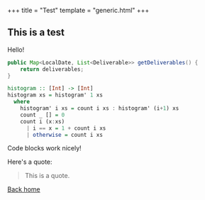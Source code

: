 +++
title = "Test"
template = "generic.html"
+++

## This is a test
Hello!

```java
public Map<LocalDate, List<Deliverable>> getDeliverables() {
    return deliverables;
}
```

```hs
histogram :: [Int] -> [Int]
histogram xs = histogram' 1 xs
  where
    histogram' i xs = count i xs : histogram' (i+1) xs
    count _ [] = 0
    count i (x:xs)
      | i == x = 1 + count i xs
      | otherwise = count i xs
```

Code blocks work nicely!

Here's a quote:

> This is a quote.

[Back home](/)
